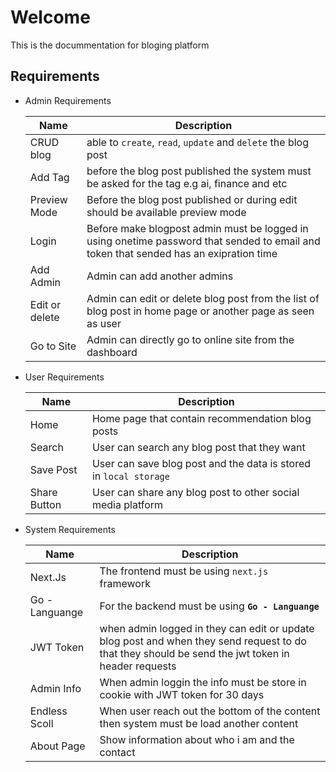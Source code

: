 # Welcome
This is the docummentation for bloging platform
## Requirements
* Admin Requirements

    | Name | Description |
    | ---- | ----------- |
    | CRUD blog | able to `create`, `read`, `update` and `delete` the blog post |
    | Add Tag | before the blog post published the system must be asked for the tag e.g ai, finance and etc |
    | Preview Mode | Before the blog post published or during edit should be available preview mode |
    | Login | Before make blogpost admin must be logged in using onetime password that sended to email and token that sended has an exipration time |
    | Add Admin | Admin can add another admins |
    | Edit or delete | Admin can edit or delete blog post from the list of blog post in home page or another page as seen as user |
    | Go to Site | Admin can directly go to online site from the dashboard |

* User Requirements

    | Name | Description |
    | ---- | ----------- |
    | Home | Home page that contain recommendation blog posts |
    | Search | User can search any blog post that they want |
    | Save Post | User can save blog post and the data is stored in `local storage`|
    | Share Button | User can share any blog post to other social media platform |

* System Requirements

    | Name | Description |
    | ---- | ----------- |
    | Next.Js | The frontend must be using `next.js` framework |
    | Go - Languange | For the backend must be using **`Go - Languange`** |
    | JWT Token | when admin logged in they can edit or update blog post and when they send request to do that they should be send the jwt token in header requests |
    | Admin Info | When admin loggin the info must be store in cookie with JWT token for 30 days |
    | Endless Scoll | When user reach out the bottom of the content then system must be load another content |
    | About Page | Show information about who i am and the contact |